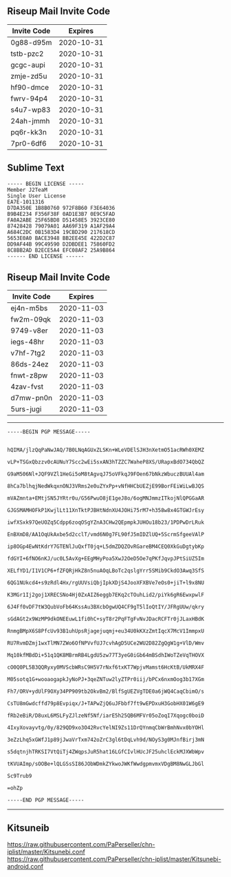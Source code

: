 ## Riseup Mail Invite Code

| Invite Code  | Expires  |
| ------------ | ------------ |
| 0g88-d95m | 2020-10-31 |
| tstb-pzc2 | 2020-10-31 |
| gcgc-aupi | 2020-10-31 |
| zmje-zd5u | 2020-10-31 |
| hf90-dmce | 2020-10-31 |
| fwrv-94p4 | 2020-10-31 |
| s4u7-wp83 | 2020-10-31 |
| 24ah-jmmh | 2020-10-31 |
| pq6r-kk3n | 2020-10-31 |
| 7pr0-6df6 | 2020-10-31 |

## Sublime Text
```
----- BEGIN LICENSE -----
Member J2TeaM
Single User License
EA7E-1011316
D7DA350E 1B8B0760 972F8B60 F3E64036
B9B4E234 F356F38F 0AD1E3B7 0E9C5FAD
FA0A2ABE 25F65BD8 D51458E5 3923CE80
87428428 79079A01 AA69F319 A1AF29A4
A684C2DC 0B1583D4 19CBD290 217618CD
5653E0A0 BACE3948 BB2EE45E 422D2C87
DD9AF44B 99C49590 D2DBDEE1 75860FD2
8C8BB2AD B2ECE5A4 EFC08AF2 25A9B864
------ END LICENSE ------
```

## Riseup Mail Invite Code	

| Invite Code  | Expires  |
| ------------ | ------------ |
| ej4n-m5bs | 2020-11-03 |
| fw2m-09qk | 2020-11-03 |
| 9749-v8er | 2020-11-03 |
| iegs-48hr | 2020-11-03 |
| v7hf-7tg2 | 2020-11-03 |
| 86ds-24ez | 2020-11-03 |
| fnwt-z8pw | 2020-11-03 |
| 4zav-fvst | 2020-11-03 |
| d7mw-pn0n | 2020-11-03 |
| 5urs-jugi | 2020-11-03 |
***
```
-----BEGIN PGP MESSAGE-----


hQIMA/jlzQqPaNwJAQ/7B0LNqAGUxZLSKn+WLeVDElSJH3nXetmO51acRWh0XEMZ

vLP+TSGxQbzzv0cAUNuY7Scc2wEi5sxAN3hTZZC7WaheP8XS/URapxBdO734QbQZ

G9aM506Nl+JQF9VZl1HeGi5oM8tAgvqJ75oVFkqJ9FOen67bNkzWbuczBUUAl4am

8hCa7blhqjNedWkqxnONJ3VRms2e0uZYxPp+vNfHHCbUEZjE99BorFEiWiLwBJQS

mVAZmnta+EMtjSN5JYRtr0u/G56PwuO8jE1geJ8o/6ogMNJmmzITkojNlQPGGaAR

GJGSMAMHOFkP1KwjlLt11XnTktPJBHtNdnXU4JOHi75rM7+h358w8x4GTGWJrEsy

iwfXSxk97QeUOZq5Cdpp6zoqOSgYZnA3CHw2QEpmpkJUHOu18b23/1PDPwDrLRuk

EnBXmD8/AA1OqUkAxbe5d2cclT/vmd6N0g7FL90fJ5mIDZlUQ+5ScrmSfgeeVAlP

ip8OGp4EwNtKdrY7GTENlJuQxfT0jq+L5dmZDQZOvRGareBM4CEQ0XkGuDgtybKp

fdGYI+6fNO6nKJ/uc0L5AvXg+EEgMHyPoa5XwJ2OeD5Oe7qPKfJqvpJPtSiUZ5Im

XELfYD1/I1V1CP6+fZFQRjHkZ8n5nuAOqLBoTc2qslgYrr5SMib9CkdO3Awq3SfS

6QG1NUkcd4+s9zRdl4Hx/rgUUVsiQbjIpkXDjS4JooXFXBVe7eOs0+jiT+l9x8NU

K3MGr1Ij2goj1XRECSNo4Hj0ZxAIZ6eggb7EKq2cTOuhLid2/piYk6gR6EwxpwlF

6J4Ff0vDF7tW3QubVoFb64KssAu3BXcbOgwUQ4CF9gT5lIoQtIY/JFRgUUw/qkry

sGdAGt2x9WzMP9dkONEEuwL1fi0hC+syT8r2PqFTgFvNvJDacRCFTr0jJLaxHBdK

RnmgBMpX6S8PfcUv93B1uhUpsRjagejuqmj+eu34U0kKXzZmtIqcX7McV1ImmpxU

RU7RvmDZmj1wxTlMN7ZWo6OfNPVvfUJ7cvhAgD5UCe2WU2D82ZgQgW1g+VlD/Wmv

Mq10kfMBdDi+51q1QK8MBrmRB4LgdU5zw77T3yeG0iGb64mBSdhIWoTZeVqTHOVX

cO0Q0PL5B3QQRyxy0MVScbWRsC9H5V7rNxf6txKT7WpjvMamst6HcKtB/UkMRX4F

M05sotq1G+wooaogapkJyNoPJ+3qeZNTuw2lyZTPr0iij/bPCx6nxmOog3b17XGm

Fh7/ORV+ydUlF9OXy34PP909tb2OkvBm2/BlfSgUEZVgTDE0a6jWQ4CaqCbimO/s

CsTU8mGwdcffd79p8Evpiqx/J+TAPwZjQ6uJFbbf7ft9wEPDxuH3GobHX01W6gE9

fRb2eBiR/D8uxL6MSLFyZJlzeNf5Nf/iarE5h25QB6MFVr05oZoqI7Xqogc0boiD

4IxyXovayvtg/0y/829QD9xo3O42RvcYelNI9Zs11DrQYnmqCbWrBmhNvx0bYOHl

3eZzLhq5xGWfJ1p89jJwaVrTxm742oZrC3gl6tDqLvh9d/NOyS3g0MJnfBirj3mN

s5dqtnjhTRKSI7VtQiTj4ZWqpsJuR5hat16LGfCIvlHUcJF25uhclEckMJXWbWpv

tKVUAImp/sOOBe+lQLGSsSI86JObWDmkZYkwoJWKfWwdgpmvmxVDgBM8NwGLJbGl

Sc9Trub9

=ohZp

-----END PGP MESSAGE-----
```
***
## Kitsuneib 
 https://raw.githubusercontent.com/PaPerseller/chn-iplist/master/Kitsunebi.conf
 https://raw.githubusercontent.com/PaPerseller/chn-iplist/master/Kitsunebi-android.conf
